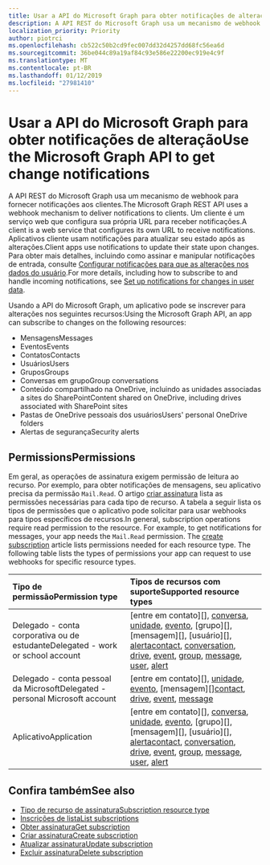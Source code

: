```yaml
---
title: Usar a API do Microsoft Graph para obter notificações de alteração
description: A API REST do Microsoft Graph usa um mecanismo de webhook para fornecer notificações aos clientes. Um cliente é um serviço web que configura sua própria URL para receber notificações. Aplicativos cliente usam notificações para atualizar seu estado após as alterações. Para obter mais detalhes, incluindo como se inscrever e manipular notificações de entrada, consulte Set up notificações de alterações nos dados do usuário.
localization_priority: Priority
author: piotrci
ms.openlocfilehash: cb522c50b2cd9fec007dd32d4257dd68fc56ea6d
ms.sourcegitcommit: 36be044c89a19af84c93e586e22200ec919e4c9f
ms.translationtype: MT
ms.contentlocale: pt-BR
ms.lasthandoff: 01/12/2019
ms.locfileid: "27981410"
---
```

# <a name="use-the-microsoft-graph-api-to-get-change-notifications"></a><span data-ttu-id="1d43d-106">Usar a API do Microsoft Graph para obter notificações de alteração</span><span class="sxs-lookup"><span data-stu-id="1d43d-106">Use the Microsoft Graph API to get change notifications</span></span>

<span data-ttu-id="1d43d-107">A API REST do Microsoft Graph usa um mecanismo de webhook para fornecer notificações aos clientes.</span><span class="sxs-lookup"><span data-stu-id="1d43d-107">The Microsoft Graph REST API uses a webhook mechanism to deliver notifications to clients.</span></span> <span data-ttu-id="1d43d-108">Um cliente é um serviço web que configura sua própria URL para receber notificações.</span><span class="sxs-lookup"><span data-stu-id="1d43d-108">A client is a web service that configures its own URL to receive notifications.</span></span> <span data-ttu-id="1d43d-109">Aplicativos cliente usam notificações para atualizar seu estado após as alterações.</span><span class="sxs-lookup"><span data-stu-id="1d43d-109">Client apps use notifications to update their state upon changes.</span></span> <span data-ttu-id="1d43d-110">Para obter mais detalhes, incluindo como assinar e manipular notificações de entrada, consulte [Configurar notificações para que as alterações nos dados do usuário](/graph/webhooks).</span><span class="sxs-lookup"><span data-stu-id="1d43d-110">For more details, including how to subscribe to and handle incoming notifications, see [Set up notifications for changes in user data](/graph/webhooks).</span></span>

<span data-ttu-id="1d43d-111">Usando a API do Microsoft Graph, um aplicativo pode se inscrever para alterações nos seguintes recursos:</span><span class="sxs-lookup"><span data-stu-id="1d43d-111">Using the Microsoft Graph API, an app can subscribe to changes on the following resources:</span></span>

- <span data-ttu-id="1d43d-112">Mensagens</span><span class="sxs-lookup"><span data-stu-id="1d43d-112">Messages</span></span>
- <span data-ttu-id="1d43d-113">Eventos</span><span class="sxs-lookup"><span data-stu-id="1d43d-113">Events</span></span>
- <span data-ttu-id="1d43d-114">Contatos</span><span class="sxs-lookup"><span data-stu-id="1d43d-114">Contacts</span></span>
- <span data-ttu-id="1d43d-115">Usuários</span><span class="sxs-lookup"><span data-stu-id="1d43d-115">Users</span></span>
- <span data-ttu-id="1d43d-116">Grupos</span><span class="sxs-lookup"><span data-stu-id="1d43d-116">Groups</span></span>
- <span data-ttu-id="1d43d-117">Conversas em grupo</span><span class="sxs-lookup"><span data-stu-id="1d43d-117">Group conversations</span></span>
- <span data-ttu-id="1d43d-118">Conteúdo compartilhado na OneDrive, incluindo as unidades associadas a sites do SharePoint</span><span class="sxs-lookup"><span data-stu-id="1d43d-118">Content shared on OneDrive, including drives associated with SharePoint sites</span></span>
- <span data-ttu-id="1d43d-119">Pastas de OneDrive pessoais dos usuários</span><span class="sxs-lookup"><span data-stu-id="1d43d-119">Users' personal OneDrive folders</span></span>
- <span data-ttu-id="1d43d-120">Alertas de segurança</span><span class="sxs-lookup"><span data-stu-id="1d43d-120">Security alerts</span></span>

## <a name="permissions"></a><span data-ttu-id="1d43d-121">Permissions</span><span class="sxs-lookup"><span data-stu-id="1d43d-121">Permissions</span></span>

<span data-ttu-id="1d43d-p103">Em geral, as operações de assinatura exigem permissão de leitura ao recurso. Por exemplo, para obter notificações de mensagens, seu aplicativo precisa da permissão `Mail.Read`. O artigo [criar assinatura](../api/subscription-post-subscriptions.md) lista as permissões necessárias para cada tipo de recurso. A tabela a seguir lista os tipos de permissões que o aplicativo pode solicitar para usar webhooks para tipos específicos de recursos.</span><span class="sxs-lookup"><span data-stu-id="1d43d-p103">In general, subscription operations require read permission to the resource. For example, to get notifications for messages, your app needs the `Mail.Read` permission. The [create subscription](../api/subscription-post-subscriptions.md) article lists permissions needed for each resource type. The following table lists the types of permissions your app can request to use webhooks for specific resource types.</span></span>

| <span data-ttu-id="1d43d-126">Tipo de permissão</span><span class="sxs-lookup"><span data-stu-id="1d43d-126">Permission type</span></span>                        | <span data-ttu-id="1d43d-127">Tipos de recursos com suporte</span><span class="sxs-lookup"><span data-stu-id="1d43d-127">Supported resource types</span></span>                                                      |
| :------------------------------------- | :------------------------------------------------------------------------------------ |
| <span data-ttu-id="1d43d-128">Delegado - conta corporativa ou de estudante</span><span class="sxs-lookup"><span data-stu-id="1d43d-128">Delegated - work or school account</span></span>     | <span data-ttu-id="1d43d-129">[entre em contato][], [conversa][], [unidade][], [evento][], [grupo][], [mensagem][], [usuário][], [alerta][]</span><span class="sxs-lookup"><span data-stu-id="1d43d-129">[contact][], [conversation][], [drive][], [event][], [group][], [message][], [user][], [alert][]</span></span> |
| <span data-ttu-id="1d43d-130">Delegado - conta pessoal da Microsoft</span><span class="sxs-lookup"><span data-stu-id="1d43d-130">Delegated - personal Microsoft account</span></span> | <span data-ttu-id="1d43d-131">[entre em contato][], [unidade][], [evento][], [mensagem][]</span><span class="sxs-lookup"><span data-stu-id="1d43d-131">[contact][], [drive][], [event][], [message][]</span></span>                                        |
| <span data-ttu-id="1d43d-132">Aplicativo</span><span class="sxs-lookup"><span data-stu-id="1d43d-132">Application</span></span>                            | <span data-ttu-id="1d43d-133">[entre em contato][], [conversa][], [unidade][], [evento][], [grupo][], [mensagem][], [usuário][], [alerta][]</span><span class="sxs-lookup"><span data-stu-id="1d43d-133">[contact][], [conversation][], [drive][], [event][], [group][], [message][], [user][], [alert][]</span></span> |

## <a name="see-also"></a><span data-ttu-id="1d43d-134">Confira também</span><span class="sxs-lookup"><span data-stu-id="1d43d-134">See also</span></span>

- [<span data-ttu-id="1d43d-135">Tipo de recurso de assinatura</span><span class="sxs-lookup"><span data-stu-id="1d43d-135">Subscription resource type</span></span>](./subscription.md)
- [<span data-ttu-id="1d43d-136">Inscrições de lista</span><span class="sxs-lookup"><span data-stu-id="1d43d-136">List subscriptions</span></span>](../api/subscription-list.md)
- [<span data-ttu-id="1d43d-137">Obter assinatura</span><span class="sxs-lookup"><span data-stu-id="1d43d-137">Get subscription</span></span>](../api/subscription-get.md)
- [<span data-ttu-id="1d43d-138">Criar assinatura</span><span class="sxs-lookup"><span data-stu-id="1d43d-138">Create subscription</span></span>](../api/subscription-post-subscriptions.md)
- [<span data-ttu-id="1d43d-139">Atualizar assinatura</span><span class="sxs-lookup"><span data-stu-id="1d43d-139">Update subscription</span></span>](../api/subscription-update.md)
- [<span data-ttu-id="1d43d-140">Excluir assinatura</span><span class="sxs-lookup"><span data-stu-id="1d43d-140">Delete subscription</span></span>](../api/subscription-delete.md)

[contato]: ./contact.md
[contact]: ./contact.md
[conversa]: ./conversation.md
[conversation]: ./conversation.md
[unidade]: ./drive.md
[drive]: ./drive.md
[evento]: ./event.md
[event]: ./event.md
[group]: ./group.md
[message]: ./message.md
[user]: ./user.md
[alerta]: ./alert.md
[alert]: ./alert.md
